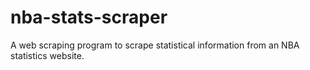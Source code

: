 # nba-stats-scraper
A web scraping program to scrape statistical information from an NBA statistics website.
